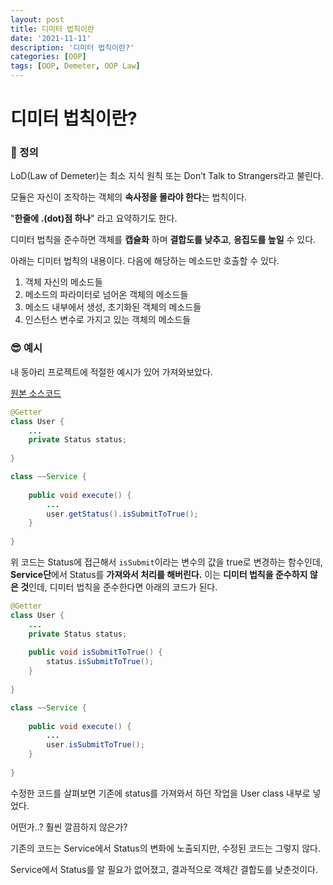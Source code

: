 ```yaml
---
layout: post
title: 디미터 법칙이란
date: '2021-11-11'
description: '디미터 법칙이란?'
categories: [OOP]
tags: [OOP, Demeter, OOP Law]
---
```

# 디미터 법칙이란?

### 📌 정의

LoD(Law of Demeter)는 최소 지식 원칙 또는 Don’t Talk to Strangers라고 불린다.

모듈은 자신이 조작하는 객체의 **속사정을 몰라야 한다**는 법칙이다.

"**한줄에 .(dot)점 하나**" 라고 요약하기도 한다.

디미터 법칙을 준수하면 객체를 **캡슐화** 하며 **결합도를 낮추고**, **응집도를 높일** 수 있다.

아래는 디미터 법칙의 내용이다. 다음에 해당하는 메소드만 호출할 수 있다.

1. 객체 자신의 메소드들
2. 메소드의 파라미터로 넘어온 객체의 메소드들
3. 메소드 내부에서 생성, 초기화된 객체의 메소드들
4. 인스턴스 변수로 가지고 있는 객체의 메소드들

### 😎 예시

내 동아리 프로젝트에 적절한 예시가 있어 가져와보았다.

[원본 소스코드](https://github.com/EntryDSM/Rolls-Royce)

```java
@Getter
class User {
    ...
    private Status status;
    
}
```

```java
class ~~Service {
    
    public void execute() {
        ...
        user.getStatus().isSubmitToTrue();
    }
    
}
```

위 코드는 Status에 접근해서 `isSubmit`이라는 변수의 값을 true로 변경하는 함수인데, **Service단**에서 Status를 **가져와서 처리를 해버린다.** 이는 **디미터 법칙을 준수하지 않은 것**인데, 디미터 법칙을 준수한다면 아래의 코드가 된다.

```java
@Getter
class User {
    ...
    private Status status;
    
    public void isSubmitToTrue() {
        status.isSubmitToTrue();
    }
    
}
```

```java
class ~~Service {
    
    public void execute() {
        ...
        user.isSubmitToTrue();
    }
    
}
```

수정한 코드를 살펴보면 기존에 status를 가져와서 하던 작업을 User class 내부로 넣었다.

어떤가..? 훨씬 깔끔하지 않은가?

기존의 코드는 Service에서 Status의 변화에 노출되지만, 수정된 코드는 그렇지 않다.

Service에서 Status를 알 필요가 없어졌고, 결과적으로 객체간 결합도를 낮춘것이다.
